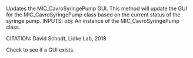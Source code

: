
Updates the MIC_CavroSyringePump GUI.
This method will update the GUI for the MIC_CavroSyringePump class
based on the current status of the syringe pump.
INPUTS:
obj: An instance of the MIC_CavroSyringePump class.

CITATION: David Schodt, Lidke Lab, 2018


Check to see if a GUI exists.
